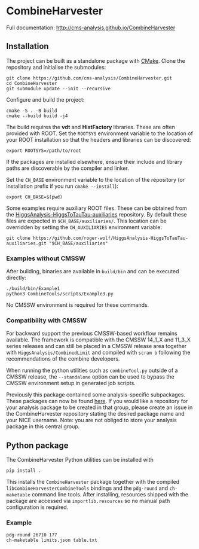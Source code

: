 # CombineHarvester

Full documentation: http://cms-analysis.github.io/CombineHarvester

## Installation

The project can be built as a standalone package with [CMake](https://cmake.org/). Clone the repository and initialise the submodules:

```
git clone https://github.com/cms-analysis/CombineHarvester.git
cd CombineHarvester
git submodule update --init --recursive
```

Configure and build the project:

```
cmake -S . -B build
cmake --build build -j4
```

The build requires the **vdt** and **HistFactory** libraries. These are
often provided with ROOT. Set the `ROOTSYS` environment variable to the
location of your ROOT installation so that the headers and libraries can
be discovered:

```
export ROOTSYS=/path/to/root
```

If the packages are installed elsewhere, ensure their include and library
paths are discoverable by the compiler and linker.

Set the `CH_BASE` environment variable to the location of the repository (or installation prefix if you run `cmake --install`):

```
export CH_BASE=$(pwd)
```

Some examples require auxiliary ROOT files. These can be obtained from the
[HiggsAnalysis-HiggsToTauTau-auxiliaries](https://github.com/roger-wolf/HiggsAnalysis-HiggsToTauTau-auxiliaries)
repository. By default these files are expected in `$CH_BASE/auxiliaries/`.
This location can be overridden by setting the `CH_AUXILIARIES` environment
variable:

```
git clone https://github.com/roger-wolf/HiggsAnalysis-HiggsToTauTau-auxiliaries.git "$CH_BASE/auxiliaries"
```

### Examples without CMSSW

After building, binaries are available in `build/bin` and can be executed directly:

```
./build/bin/Example1
python3 CombineTools/scripts/Example3.py
```

No CMSSW environment is required for these commands.

### Compatibility with CMSSW

For backward support the previous CMSSW-based workflow remains available. The framework is compatible with the CMSSW 14_1_X and 11_3_X series releases and can still be placed in a CMSSW release area together with `HiggsAnalysis/CombinedLimit` and compiled with `scram b` following the recommendations of the combine developers.

When running the python utilities such as `combineTool.py` outside of a
CMSSW release, the `--standalone` option can be used to bypass the CMSSW
environment setup in generated job scripts.

Previously this package contained some analysis-specific subpackages. These packages can now be found [here](https://gitlab.cern.ch/cms-hcg/ch-areas). If you would like a repository for your analysis package to be created in that group, please create an issue in the CombineHarvester repository stating the desired package name and your NICE username. Note: you are not obliged to store your analysis package in this central group.

## Python package

The CombineHarvester Python utilities can be installed with

```
pip install .
```

This installs the `CombineHarvester` package together with the compiled
`libCombineHarvesterCombineTools` bindings and the `pdg-round` and
`ch-maketable` command line tools.  After installing, resources shipped
with the package are accessed via `importlib.resources` so no manual path
configuration is required.

### Example

```
pdg-round 26710 177
ch-maketable limits.json table.txt
```
